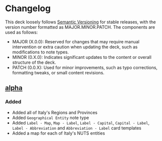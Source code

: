 # Changelog

This deck loosely follows [Semantic Versioning][semver] for stable releases,
with the version number formatted as MAJOR.MINOR.PATCH. The components are used
as follows:

* MAJOR (X.0.0): Reserved for changes that may require manual intervention or
  extra caution when updating the deck, such as modifications to note types.
* MINOR (0.X.0): Indicates significant updates to the content or overall
  structure of the deck.
* PATCH (0.0.X): Used for minor improvements, such as typo corrections,
  formatting tweaks, or small content revisions.

## [alpha][alpha]

### Added

- Added all of Italy's Regions and Provinces
- Added `Geographical Entity` note type
- Added `Label - Map`, `Map - Label`, `Label - Capital`, `Capital - Label`,
  `Label - Abbreviation` and `Abbreviation - Label` card templates
- Added a map for each of Italy's NUTS entities

[semver]: https://semver.org/spec/v2.0.0.html
[alpha]: https://github.com/ALCC01/italian-geography/releases/tag/alpha
